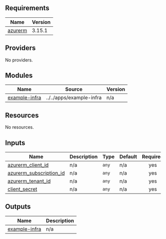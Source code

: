 ## Requirements

| Name | Version |
|------|---------|
| <a name="requirement_azurerm"></a> [azurerm](#requirement\_azurerm) | 3.15.1 |

## Providers

No providers.

## Modules

| Name | Source | Version |
|------|--------|---------|
| <a name="module_example-infra"></a> [example-infra](#module\_example-infra) | ../../apps/example-infra | n/a |

## Resources

No resources.

## Inputs

| Name | Description | Type | Default | Required |
|------|-------------|------|---------|:--------:|
| <a name="input_azurerm_client_id"></a> [azurerm\_client\_id](#input\_azurerm\_client\_id) | n/a | `any` | n/a | yes |
| <a name="input_azurerm_subscription_id"></a> [azurerm\_subscription\_id](#input\_azurerm\_subscription\_id) | n/a | `any` | n/a | yes |
| <a name="input_azurerm_tenant_id"></a> [azurerm\_tenant\_id](#input\_azurerm\_tenant\_id) | n/a | `any` | n/a | yes |
| <a name="input_client_secret"></a> [client\_secret](#input\_client\_secret) | n/a | `any` | n/a | yes |

## Outputs

| Name | Description |
|------|-------------|
| <a name="output_example-infra"></a> [example-infra](#output\_example-infra) | n/a |
